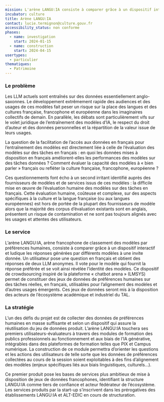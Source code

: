 ```yaml
---
mission: L'arène LANGU:IA consiste à comparer grâce à un dispositif interactif et ludique les réponses générées par différents modèles à une invite donnée. Un utilisateur pose une question en    français et obtient des réponses de deux LLM anonymes.
incubator: culture
title: Arène LANGU:IA
contact: lucie.termignon@culture.gouv.fr
accessibility_status: non conforme
phases:
  - name: investigation
    start: 2024-01-15
  - name: construction
    start: 2024-04-15
usertypes:
  - particulier
thematiques:
  - Patrimoine
---
```

### Le problème

Les LLM actuels sont entraînés sur des données essentiellement anglo-saxonnes. Le développement extrêmement rapide des audiences et des usages de ces modèles fait peser un risque sur la place des langues et des cultures française, francophone et européenne dans les imaginaires collectifs de demain. En parallèle, les débats sont particulièrement vifs sur le volet juridique de l’entraînement des modèles d’IA, le respect du droit d’auteur et des données personnelles et la répartition de la valeur issue de leurs usages.

La question de la facilitation de l’accès aux données en français pour l’entraînement des modèles est directement liée à celle de l’évaluation des modèles sur des tâches en français : en quoi les données mises à disposition en français améliorent-elles les performances des modèles sur des tâches données ? Comment évaluer la capacité des modèles à « bien parler » français ou refléter la culture française, francophone, européenne ?

Ces questionnements font écho à un second irritant identifié auprès des fournisseurs de modèles et de services issus de ces modèles : la difficile mise en œuvre de l’évaluation humaine des modèles sur des tâches en français. Cette évaluation humaine, coûteuse et complexe, sur des aspects spécifiques à la culture et la langue française (ou aux langues européennes) est hors de portée de la plupart des fournisseurs de modèle alors que la majorité des corpus d’évaluation existants sont en anglais, présentent un risque de contamination et ne sont pas toujours alignés avec les usages et attentes des utilisateurs.

### Le service

L’arène LANGU:IA, arène francophone de classement des modèles par préférences humaines, consiste à comparer grâce à un dispositif interactif et ludique les réponses générées par différents modèles à une invite donnée. Un utilisateur pose une question en français et obtient des réponses de deux LLM anonymes. Il vote pour le modèle qui fournit la réponse préférée et se voit ainsi révélée l’identité des modèles. Ce dispositif de crowdsourcing inspiré de la plateforme « chatbot arena » (LMSYS) permet de constituer des jeux de données de préférences humaines sur des tâches réelles, en français, utilisables pour l’alignement des modèles et d’autres usages émergents. Ces jeux de données seront mis à la disposition des acteurs de l’écosystème académique et industriel du TAL.

### La stratégie

L’un des défis du projet est de collecter des données de préférences humaines en masse suffisante et selon un dispositif qui assure la réutilisation du jeu de données produit. L’arène LANGU:IA touchera ses premiers utilisateurs-évaluateurs à travers des modules de formation des publics professionnels au fonctionnement et aux biais de l’IA générative, intégrables dans des plateformes de formation telles que PIX et Campus numérique. La construction de ce module permettra d’orienter les questions et les actions des utilisateurs de telle sorte que les données de préférences collectées au cours de la session soient exploitables à des fins d’alignement des modèles (enjeux spécifiques liés aux biais linguistiques, culturels…).

Ce premier produit pose les bases de services plus ambitieux de mise à disposition de jeux de données francophones, identifiant la structure LANGU:IA comme tiers de confiance et acteur fédérateur de l’écosystème. Les services produits par la start-up s’inscrivent dans les prérogatives des établissements LANGU:IA et ALT-EDIC en cours de structuration.


